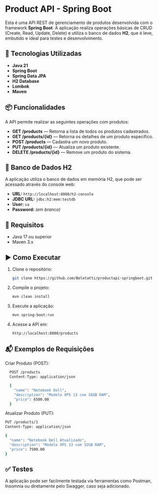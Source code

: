 # Product API - Spring Boot

Esta é uma API REST de gerenciamento de produtos desenvolvida com o framework **Spring Boot**. A aplicação realiza operações básicas de CRUD (Create, Read, Update, Delete) e utiliza o banco de dados **H2**, que é leve, embutido e ideal para testes e desenvolvimento.

## 🚀 Tecnologias Utilizadas

- **Java 21**
- **Spring Boot**
- **Spring Data JPA**
- **H2 Database**
- **Lombok**
- **Maven**

## 📦 Funcionalidades

A API permite realizar as seguintes operações com produtos:

- **GET /products** — Retorna a lista de todos os produtos cadastrados.
- **GET /products/{id}** — Retorna os detalhes de um produto específico.
- **POST /products** — Cadastra um novo produto.
- **PUT /products/{id}** — Atualiza um produto existente.
- **DELETE /products/{id}** — Remove um produto do sistema.

## 💾 Banco de Dados H2

A aplicação utiliza o banco de dados em memória H2, que pode ser acessado através do console web:

- **URL:** `http://localhost:8080/h2-console`
- **JDBC URL:** `jdbc:h2:mem:testdb`
- **User:** `sa`
- **Password:** *(em branco)*

## 📌 Requisitos

- Java 17 ou superior
- Maven 3.x

## ▶️ Como Executar

1. Clone o repositório:
   ```bash
   git clone https://github.com/Beletatti/productapi-springboot.git
2. Compile o projeto:
   ```bash
   mvn clean install
3. Execute a aplicação:
   ```bash
   mvn spring-boot:run
4. Acesse a API em:
   ```bash
   http://localhost:8080/products

## 📬 Exemplos de Requisições

Criar Produto (POST):
```bash
  POST /products
  Content-Type: application/json

  {
    "name": "Notebook Dell",
    "description": "Modelo XPS 13 com 16GB RAM",
    "price": 6500.00
  }
```
Atualizar Produto (PUT):
```bash
PUT /products/1
Content-Type: application/json

{
  "name": "Notebook Dell Atualizado",
  "description": "Modelo XPS 13 com 32GB RAM",
  "price": 7500.00
}
```
## ✅ Testes
A aplicação pode ser facilmente testada via ferramentas como Postman, Insomnia ou diretamente pelo Swagger, caso seja adicionado.





